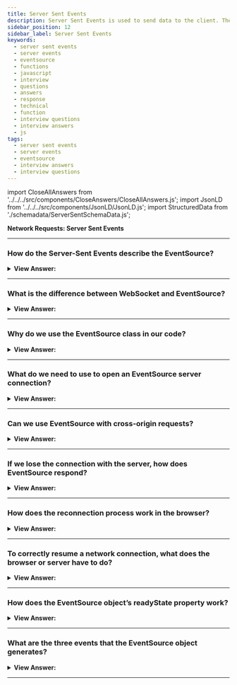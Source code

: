 ```yaml
---
title: Server Sent Events
description: Server Sent Events is used to send data to the client. The Server-Sent Events specification describes the built-in class EventSource. - Interview Questions
sidebar_position: 12
sidebar_label: Server Sent Events
keywords:
  - server sent events
  - server events
  - eventsource
  - functions
  - javascript
  - interview
  - questions
  - answers
  - response
  - technical
  - function
  - interview questions
  - interview answers
  - js
tags:
  - server sent events
  - server events
  - eventsource
  - interview answers
  - interview questions
---
```


import CloseAllAnswers from '../../../src/components/CloseAnswers/CloseAllAnswers.js';
import JsonLD from '../../../src/components/JsonLD/JsonLD.js';
import StructuredData from './schemadata/ServerSentSchemaData.js';

<JsonLD data={StructuredData} />

<head>
  <title>Server Sent Events | HelloJavaScript.Info</title>
</head>

**Network Requests: Server Sent Events**

<CloseAllAnswers />

---

### How do the Server-Sent Events describe the EventSource?

<details>
  <summary><strong>View Answer:</strong></summary>
  <div>
  <div><strong>Interview Response:</strong> The Server-Sent Events specification describes the built-in class EventSource, connecting with the server and allowing it to receive events from it. Like WebSocket, the connection is persistent, but several significant differences are apparent.
    </div>
  </div>
</details>

---

### What is the difference between WebSocket and EventSource?

<details>
  <summary><strong>View Answer:</strong></summary>
  <div>
  <div><strong>Interview Response:</strong> EventSource is like WebSocket; they both behave similarly. However, there are some differences between the two. WebSocket is bi-directional, and EventSource is uni-directional, where only the server sends data. Unlike WebSocket, EventSource is limited to text data and cannot process binary data by default. Another difference comes in the form of their protocol. WebSocket has its dedicated protocol, and EventSource relies on the HTTP protocol application layer. EventSource is a less-powerful way of communicating with the server than WebSocket, but that should not be considered a disadvantage.
    </div>
  </div>
</details>

---

### Why do we use the EventSource class in our code?

<details>
  <summary><strong>View Answer:</strong></summary>
  <div>
  <div><strong>Interview Response:</strong> The main reason: is simplicity. In many applications, the power of WebSocket is a little bit too much. When you need to receive a stream of data from the server: chat messages, market prices, or whatever. That is why EventSource is useful. Also, it supports auto-reconnect, something we need to implement manually with WebSocket. Besides, it is a plain old HTTP, not a new protocol.
    </div>
  </div>
</details>

---

### What do we need to use to open an EventSource server connection?

<details>
  <summary><strong>View Answer:</strong></summary>
  <div>
  <div><strong>Interview Response:</strong> To start receiving messages, we need to create a new EventSource(URL). The browser connects to the URL and keeps the connection open, waiting for events. The server should respond with status 200 and the header Content-Type: text/event-stream, then keep the connection and write messages into it in the unique format. In practice, complex messages usually transmit JSON-encoded data. Line-breaks typically encode as \n, so multiline data: messages are not necessary.
    </div><br />
  <div><strong className="codeExample">Message Output:</strong><br /><br />

  <div></div>

```json
data: {"user":"John","message":"First line\n Second line"}
```

  </div><br />
  <div><strong className="codeExample">Code Example:</strong><br /><br />

  <div></div>

```js
let eventSource = new EventSource('/events/subscribe');

eventSource.onmessage = function (event) {
  console.log('New message', event.data);
  // will log 3 times for the data stream above
};

// or eventSource.addEventListener('message', ...)
```

  </div>
  </div>
</details>

---

### Can we use EventSource with cross-origin requests?

<details>
  <summary><strong>View Answer:</strong></summary>
  <div>
  <div><strong>Interview Response:</strong> Yes, EventSource supports cross-origin requests, like fetch and other networking methods. We can use whatever URL we like. After receiving the Origin header, the remote server must respond with "Access-Control-Allow-Origin". We must enable the withCredentials option to pass credentials.
    </div><br />
  <div><strong className="codeExample">Code Example:</strong><br /><br />

  <div></div>

```js
let source = new EventSource('https://another-site.com/events', {
  withCredentials: true,
});
```

  </div>
  </div>
</details>

---

### If we lose the connection with the server, how does EventSource respond?

<details>
  <summary><strong>View Answer:</strong></summary>
  <div>
  <div><strong>Interview Response:</strong> Upon creation, a new EventSource connects to the server, and if the connection gets broken, it simply reconnects. That is very convenient, as we do not have to care about it. There is a slight delay between reconnections, usually a few seconds, and the server can provide the appropriate delay (milliseconds). The retry message may transmit with other data or stand-alone messages.
    </div><br />
  <div><strong className="codeExample">Standalone Message:</strong><br /><br />

  <div></div>

```js
// retry: 15000
// data: Hello, I set the reconnection delay to 15 seconds
```

  </div>
  </div>
</details>

---

### How does the reconnection process work in the browser?

<details>
  <summary><strong>View Answer:</strong></summary>
  <div>
  <div><strong>Interview Response:</strong> The browser should wait that many milliseconds before reconnecting. Or longer, e.g., if the browser knows (from OS) that there is no network connection existing at the time, it may wait until the connection appears and then retry. If the server wants the browser to stop reconnecting, it should respond with HTTP status 204. If the browser wants to close the connection, it should call eventSource.close(). Also, there is no reconnection if the response has an incorrect Content-Type or its HTTP status differs from 301, 307, 200, and 204. The "error" event gets emitted in such cases, and the browser does not reconnect.<br /><br />We should note that when a connection is finally closed, there is no way to “reopen” it. If we would like to connect again, create a new EventSource.
    </div><br />
  <div><strong className="codeExample">Code Example:</strong><br /><br />

  <div></div>

```js
let eventSource = new EventSource(...);

eventSource.close();
```

  </div>
  </div>
</details>

---

### To correctly resume a network connection, what does the browser or server have to do?

<details>
  <summary><strong>View Answer:</strong></summary>
  <div>
  <div><strong>Interview Response:</strong> When a connection breaks due to network problems, either side cannot be sure which messages were received and which were not. To correctly resume the connection, each message should have an id field. When a message with id is received, the browser sets the property eventSource.lastEventId to its value. Upon reconnection, it sends the header Last-Event-ID with that id so that the server may re-send the messages. We should note that the id is appended below message data by the server to ensure that lastEventId is updated after the message is received.
    </div><br />
  <div><strong className="codeExample">Code Example:</strong><br /><br />

  <div></div>

```js
data: Message 1
id: 1

data: Message 2
id: 2

data: Message 3
data: of two lines
id: 3
```

  </div>
  </div>
</details>

---

### How does the EventSource object’s readyState property work?

<details>
  <summary><strong>View Answer:</strong></summary>
  <div>
  <div><strong>Interview Response:</strong> The EventSource object has one of three values, including connection (0), open (1), and closed (2). When an object gets created, or the connection is down, it is always EventSource.CONNECTING (equals 0). We can query this property to know the state of EventSource.
    </div><br />
  <div><strong className="codeExample">Code Example:</strong><br /><br />

  <div></div>

```js
EventSource.CONNECTING = 0; // connecting or reconnecting
EventSource.OPEN = 1; // connected
EventSource.CLOSED = 2; // connection closed
```

  </div>
  </div>
</details>

---

### What are the three events that the EventSource object generates?

<details>
  <summary><strong>View Answer:</strong></summary>
  <div>
  <div><strong>Interview Response:</strong> By default, the EventSource object generates three events, including the message, open, and error events. The message event denotes the receipt of a message, as event.data. The evident opening of the link is the open event, and the error event is a connection failure with the server issuing an HTTP 500 status. The server may specify another type of event with event: &#8249;event&#8250; at the event start. We should note that to handle custom events. We must use addEventListener, not the onmessage property.
    </div><br />
  <div><strong className="codeExample">Code Example:</strong><br /><br />

  <div></div>

```js
eventSource.addEventListener('join', (event) => {
  alert(`Joined ${event.data}`);
});

eventSource.addEventListener('message', (event) => {
  alert(`Said: ${event.data}`);
});

eventSource.addEventListener('leave', (event) => {
  alert(`Left ${event.data}`);
});
```

  </div>
  </div>
</details>

---
